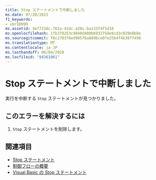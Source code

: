 ```yaml
---
title: Stop ステートメントで中断しました
ms.date: 07/20/2015
f1_keywords:
- vbrID999
ms.assetid: 4ef7216c-761a-41dc-a20c-ba133f4f1d18
ms.openlocfilehash: 1fb378253c9840d480b6932758e8cd3c029b8b8e
ms.sourcegitcommit: f8c270376ed905f6a8896ce0fe25b4f4b38ff498
ms.translationtype: MT
ms.contentlocale: ja-JP
ms.lasthandoff: 06/04/2020
ms.locfileid: "84361061"
---
```

# <a name="stop-statement-encountered"></a>Stop ステートメントで中断しました
実行を中断する `Stop` ステートメントが見つかりました。  
  
## <a name="to-correct-this-error"></a>このエラーを解決するには  
  
1. `Stop` ステートメントを削除します。  
  
## <a name="see-also"></a>関連項目

- [Stop ステートメント](../language-reference/statements/stop-statement.md)
- [制御フローの概要](../language-reference/keywords/control-flow-summary.md)
- [Visual Basic の Stop ステートメント](/visualstudio/debugger/stop-statements-in-visual-basic)
